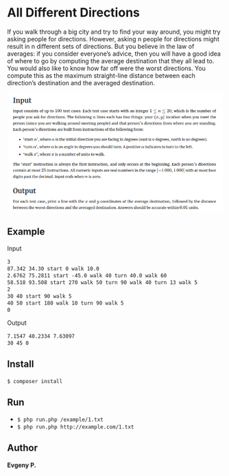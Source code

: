 # All Different Directions
If you walk through a big city and try to find your way around, you might try asking people for directions. However, asking n people for directions might result in n different sets of directions. But you believe in the law of averages: if you consider everyone’s advice, then you will have a good idea of where to go by computing the average destination that they all lead to. You would also like to know how far off were the worst directions. You compute this as the maximum straight-line distance between each direction’s destination and the averaged destination.

![alt text](AllDifferentDirections.png)

## Example
Input
```
3
87.342 34.30 start 0 walk 10.0
2.6762 75.2811 start -45.0 walk 40 turn 40.0 walk 60
58.518 93.508 start 270 walk 50 turn 90 walk 40 turn 13 walk 5
2
30 40 start 90 walk 5
40 50 start 180 walk 10 turn 90 walk 5
0
```
Output
```
7.1547 40.2334 7.63097
30 45 0
```

## Install
`$ composer install`

## Run
* `$ php run.php /example/1.txt`
* `$ php run.php http://example.com/1.txt`


## Author
#### Evgeny P.
